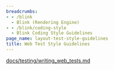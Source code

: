 ```yaml
---
breadcrumbs:
- - /blink
  - Blink (Rendering Engine)
- - /blink/coding-style
  - Blink Coding Style Guidelines
page_name: layout-test-style-guidelines
title: Web Test Style Guidelines
---
```


[docs/testing/writing_web_tests.md](https://chromium.googlesource.com/chromium/src/+/HEAD/docs/testing/writing_web_tests.md)